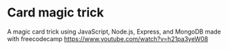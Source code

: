 # Card magic trick
A magic card trick using JavaScript, Node.js, Express, and MongoDB made with freecodecamp
https://www.youtube.com/watch?v=h21pa3yeW08


